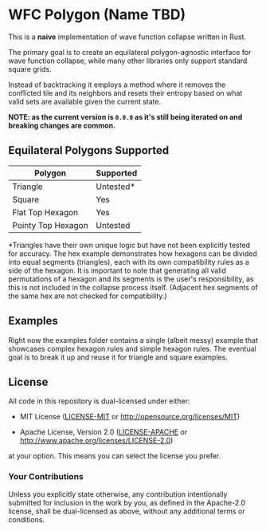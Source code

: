 # WFC Polygon (Name TBD)

This is a **naive** implementation of wave function collapse written in Rust.

The primary goal is to create an equilateral polygon-agnostic interface for wave function collapse, while many other libraries only support standard square
grids.

Instead of backtracking it employs a method where it removes the conflicted tile and its neighbors and resets their entropy based on what valid sets are
available given the current state.

**NOTE: as the current version is `0.0.0` as it's still being iterated on and breaking changes are common.**

## Equilateral Polygons Supported

| Polygon            | Supported |
|--------------------|-----------|
| Triangle           | Untested* |
| Square             | Yes       |
| Flat Top Hexagon   | Yes       |
| Pointy Top Hexagon | Untested  |

*Triangles have their own unique logic but have not been explicitly tested for accuracy. The hex example demonstrates how hexagons can be divided into equal
segments (triangles), each with its own compatibility rules as a side of the hexagon. It is important to note that generating all valid permutations of a
hexagon and its segments is the user's responsibility, as this is not included in the collapse process itself. (Adjacent hex segments of the same hex are not
checked for compatibility.)

## Examples

Right now the examples folder contains a single (albeit messy) example that showcases complex hexagon rules and simple hexagon rules.
The eventual goal is to break it up and reuse it for triangle and square examples.

## License

All code in this repository is dual-licensed under either:

- MIT License ([LICENSE-MIT](LICENSE-MIT) or http://opensource.org/licenses/MIT)

- Apache License, Version 2.0 ([LICENSE-APACHE](LICENSE-APACHE) or http://www.apache.org/licenses/LICENSE-2.0)

at your option. This means you can select the license you prefer.

### Your Contributions

Unless you explicitly state otherwise, any contribution intentionally submitted for inclusion in the work by you, as defined in the Apache-2.0 license, shall be
dual-licensed as above, without any additional terms or conditions.
